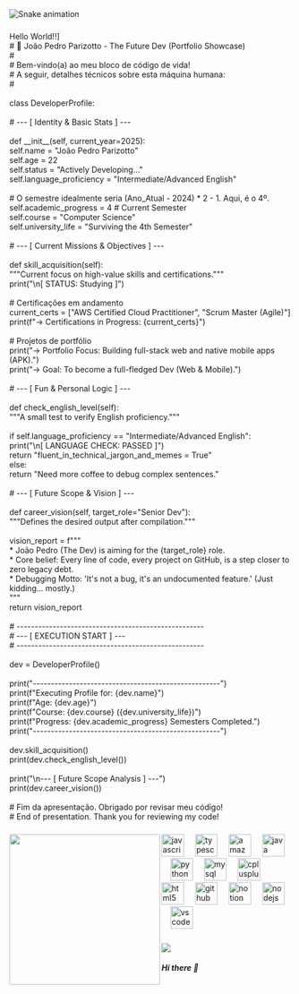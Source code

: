 <img src="https://raw.githubusercontent.com/oJoonyx/oJoonyx/output/snake.svg" alt="Snake animation" />

###

<p align="left">Hello World!!]<br># 🐍 João Pedro Parizotto - The Future Dev (Portfolio Showcase)<br>#<br># Bem-vindo(a) ao meu bloco de código de vida!<br># A seguir, detalhes técnicos sobre esta máquina humana:<br>#<br><br>class DeveloperProfile:<br>    <br>    # --- [ Identity & Basic Stats ] ---<br>    <br>    def __init__(self, current_year=2025):<br>        self.name = "João Pedro Parizotto"<br>        self.age = 22<br>        self.status = "Actively Developing..."<br>        self.language_proficiency = "Intermediate/Advanced English"<br>        <br>        # O semestre idealmente seria (Ano_Atual - 2024) * 2 - 1. Aqui, é o 4º.<br>        self.academic_progress = 4  # Current Semester<br>        self.course = "Computer Science"<br>        self.university_life = "Surviving the 4th Semester"<br><br>    # --- [ Current Missions & Objectives ] ---<br>    <br>    def skill_acquisition(self):<br>        """Current focus on high-value skills and certifications."""<br>        print("\n[ STATUS: Studying ]")<br>        <br>        # Certificações em andamento<br>        current_certs = ["AWS Certified Cloud Practitioner", "Scrum Master (Agile)"]<br>        print(f"-> Certifications in Progress: {current_certs}")<br>        <br>        # Projetos de portfólio<br>        print("-> Portfolio Focus: Building full-stack web and native mobile apps (APK).")<br>        print("-> Goal: To become a full-fledged Dev (Web & Mobile).")<br>    <br>    # --- [ Fun & Personal Logic ] ---<br><br>    def check_english_level(self):<br>        """A small test to verify English proficiency."""<br>        <br>        if self.language_proficiency == "Intermediate/Advanced English":<br>            print("\n[ LANGUAGE CHECK: PASSED ]")<br>            return "fluent_in_technical_jargon_and_memes = True"<br>        else:<br>            return "Need more coffee to debug complex sentences."<br><br>    # --- [ Future Scope & Vision ] ---<br><br>    def career_vision(self, target_role="Senior Dev"):<br>        """Defines the desired output after compilation."""<br>        <br>        vision_report = f"""<br>        * João Pedro (The Dev) is aiming for the {target_role} role.<br>        * Core belief: Every line of code, every project on GitHub, is a step closer to zero legacy debt.<br>        * Debugging Motto: 'It's not a bug, it's an undocumented feature.' (Just kidding... mostly.)<br>        """<br>        return vision_report<br><br># ----------------------------------------------------<br># --- [ EXECUTION START ] ---<br># ----------------------------------------------------<br><br>dev = DeveloperProfile()<br><br>print("----------------------------------------------------")<br>print(f"Executing Profile for: {dev.name}")<br>print(f"Age: {dev.age}")<br>print(f"Course: {dev.course} ({dev.university_life})")<br>print(f"Progress: {dev.academic_progress} Semesters Completed.")<br>print("----------------------------------------------------")<br><br>dev.skill_acquisition()<br>print(dev.check_english_level())<br><br>print("\n--- [ Future Scope Analysis ] ---")<br>print(dev.career_vision())<br><br># Fim da apresentação. Obrigado por revisar meu código!<br># End of presentation. Thank you for reviewing my code!</p>

###

<img align="left" height="269" src="https://media.giphy.com/media/v1.Y2lkPWVjZjA1ZTQ3dnkwc2s1Y2c3cGJwamN5M2k1Z3JoZWJwNzdhN2NjMGd5cnVwaDllayZlcD12MV9naWZzX3JlbGF0ZWQmY3Q9Zw/Y4ak9Ki2GZCbJxAnJD/giphy.gif"  />

###

<div align="left">
  <img src="https://cdn.jsdelivr.net/gh/devicons/devicon/icons/javascript/javascript-original.svg" height="40" alt="javascript logo"  />
  <img width="12" />
  <img src="https://cdn.jsdelivr.net/gh/devicons/devicon/icons/typescript/typescript-original.svg" height="40" alt="typescript logo"  />
  <img width="12" />
  <img src="https://cdn.jsdelivr.net/gh/devicons/devicon/icons/amazonwebservices/amazonwebservices-plain-wordmark.svg" height="40" alt="amazonwebservices logo"  />
  <img width="12" />
  <img src="https://cdn.jsdelivr.net/gh/devicons/devicon/icons/java/java-original-wordmark.svg" height="40" alt="java logo"  />
  <img width="12" />
  <img src="https://cdn.jsdelivr.net/gh/devicons/devicon/icons/python/python-original-wordmark.svg" height="40" alt="python logo"  />
  <img width="12" />
  <img src="https://cdn.jsdelivr.net/gh/devicons/devicon/icons/mysql/mysql-original.svg" height="40" alt="mysql logo"  />
  <img width="12" />
  <img src="https://cdn.jsdelivr.net/gh/devicons/devicon/icons/cplusplus/cplusplus-original.svg" height="40" alt="cplusplus logo"  />
  <img width="12" />
  <img src="https://cdn.jsdelivr.net/gh/devicons/devicon/icons/html5/html5-original.svg" height="40" alt="html5 logo"  />
  <img width="12" />
  <img src="https://cdn.jsdelivr.net/gh/devicons/devicon/icons/github/github-original.svg" height="40" alt="github logo"  />
  <img width="12" />
  <img src="https://cdn.jsdelivr.net/gh/devicons/devicon/icons/notion/notion-original.svg" height="40" alt="notion logo"  />
  <img width="12" />
  <img src="https://cdn.jsdelivr.net/gh/devicons/devicon/icons/nodejs/nodejs-original.svg" height="40" alt="nodejs logo"  />
  <img width="12" />
  <img src="https://cdn.jsdelivr.net/gh/devicons/devicon/icons/vscode/vscode-original.svg" height="40" alt="vscode logo"  />
</div>

###

<div>
  <img style="100%" src="https://capsule-render.vercel.app/api?type=waving&height=100&section=header&reversal=false&fontSize=70&fontColor=FFFFFF&fontAlign=50&fontAlignY=50&stroke=-&descSize=20&descAlign=50&descAlignY=50&theme=cobalt"  />
</div>

##### Hi there 👋

<!--
**oJoonyx/oJoonyx** is a ✨ _special_ ✨ repository because its `README.md` (this file) appears on your GitHub profile.

Here are some ideas to get you started:

- 🔭 I’m currently working on ...
- 🌱 I’m currently learning ...
- 👯 I’m looking to collaborate on ...
- 🤔 I’m looking for help with ...
- 💬 Ask me about ...
- 📫 How to reach me: ...
- 😄 Pronouns: ...
- ⚡ Fun fact: ...
-->
